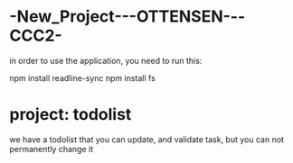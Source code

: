 # -New_Project---OTTENSEN---CCC2-

in order to use the application, you need to run this:

npm install readline-sync
npm install fs

# project: todolist

we have a todolist that you can update, and validate task, but you can not permanently change it







